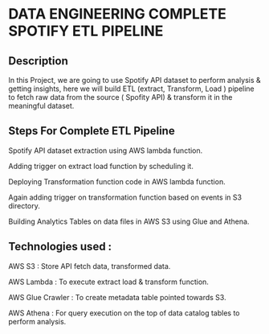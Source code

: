 # DATA ENGINEERING COMPLETE SPOTIFY ETL PIPELINE 

Description
--
In this Project, we are going to use Spotify API dataset to perform analysis & getting insights, here we will build ETL (extract, Transform, Load ) pipeline to fetch raw data from the source ( Spofity API) & transform it in the meaningful dataset.

Steps For Complete ETL Pipeline 
--
Spotify API dataset extraction using AWS lambda function.

Adding trigger on extract load function by scheduling it.

Deploying Transformation function code in AWS lambda function.

Again adding trigger on transformation function based on events in S3 directory. 

Building Analytics Tables on data files in AWS S3 using Glue and Athena.

Technologies used :
--
AWS S3 : Store API fetch data, transformed data.

AWS Lambda : To execute extract load & transform function.

AWS Glue Crawler : To create metadata table pointed towards S3.

AWS Athena : For query execution on the top of data catalog tables to perform analysis.
 
